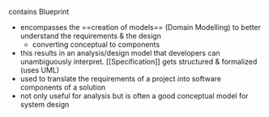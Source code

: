 contains Blueprint

- encompasses the ==creation of models== (Domain Modelling) to better understand the requirements & the design
	- converting conceptual to components
- this results in an analysis/design model that developers can unambiguously interpret. [[Specification]] gets structured & formalized (uses UML)
- used to translate the requirements of a project into software components of a solution
- not only useful for analysis but is often a good conceptual model for system design

